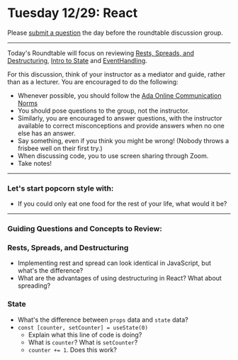 # Tuesday 12/29: React

Please [submit a question](https://airtable.com/shrOEPwWbMZXxXlTt) the day before the roundtable discussion group.

---

Today's Roundtable will focus on reviewing [Rests, Spreads, and Destructuring](#), [Intro to State](https://learn-2.galvanize.com/cohorts/2036/blocks/1112/content_files/02-react-week-1/intro-to-state.md) and [EventHandling](https://learn-2.galvanize.com/cohorts/2036/blocks/1112/content_files/02-react-week-1/events.md).

For this discussion, think of your instructor as a mediator and guide, rather than as a lecturer. You are encouraged to do the following:

* Whenever possible, you should follow the [Ada Online Communication Norms](https://learn-2.galvanize.com/cohorts/2036/blocks/882/content_files/00-welcome-to-ada/02-wk01-online-communication-norms.md)
* You should pose questions to the group, not the instructor.
* Similarly, you are encouraged to answer questions, with the instructor available to correct misconceptions and provide answers when no one else has an answer.
* Say something, even if you think you might be wrong! (Nobody throws a frisbee well on their first try.)
* When discussing code, you to use screen sharing through Zoom.
* Take notes!

---

### Let's start popcorn style with:
* If you could only eat one food for the rest of your life, what would it be?


---

### Guiding Questions and Concepts to Review:
### Rests, Spreads, and Destructuring
* Implementing rest and spread can look identical in JavaScript, but what's the difference?
* What are the advantages of using destructuring in React? What about spreading?

### State
* What's the difference between `props` data and `state` data?
* `const [counter, setCounter] = useState(0)`
  * Explain what this line of code is doing?
  * What is `counter`? What is `setCounter`?
  * `counter += 1`. Does this work?